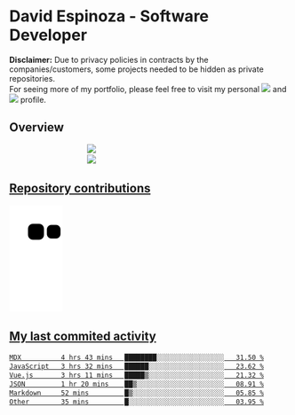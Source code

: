 # David Espinoza - Software Developer
<div id="links">
  <p>
    <strong>Disclaimer:</strong> Due to privacy policies in contracts by the companies/customers, some projects needed to be hidden as private repositories. <br />
For seeing more of my portfolio, please feel free to visit my personal <a href="https://davidespinoza.dev" target="_blank"><img src="https://img.shields.io/badge/website-000000?style=for-the-badge&logo=About.me&logoColor=white" target="_blank"></a> and <a href="https://www.linkedin.com/in/despinozap" target="_blank"><img src="https://img.shields.io/badge/LinkedIn-0077B5?style=for-the-badge&logo=linkedin&logoColor=white" target="_blank"></a> profile.
  </p>
</div>

## Overview

<div id="stats">
  <a href="https://github.com/despinozap">
  <img height="180em" style="margin: 0em 10em;" src="https://github-readme-stats.vercel.app/api?username=despinozap&show_icons=true&include_all_commits=true&count_private=true&theme=default"/>
  <img height="180em" style="margin: 0em 10em;" src="https://github-readme-stats.vercel.app/api/top-langs/?username=despinozap&layout=compact&langs_count=7&theme=default"/>
</div>
 
## Repository contributions
<div id="snake"> 

  ![Snake animation](https://github.com/despinozap/despinozap/blob/output/github-contribution-grid-snake.svg)
</div>

## My last commited activity
<!--START_SECTION:waka-->

```text
MDX          4 hrs 43 mins   ████████░░░░░░░░░░░░░░░░░   31.50 %
JavaScript   3 hrs 32 mins   ██████░░░░░░░░░░░░░░░░░░░   23.62 %
Vue.js       3 hrs 11 mins   █████▒░░░░░░░░░░░░░░░░░░░   21.32 %
JSON         1 hr 20 mins    ██▒░░░░░░░░░░░░░░░░░░░░░░   08.91 %
Markdown     52 mins         █▒░░░░░░░░░░░░░░░░░░░░░░░   05.85 %
Other        35 mins         █░░░░░░░░░░░░░░░░░░░░░░░░   03.95 %
```

<!--END_SECTION:waka-->

